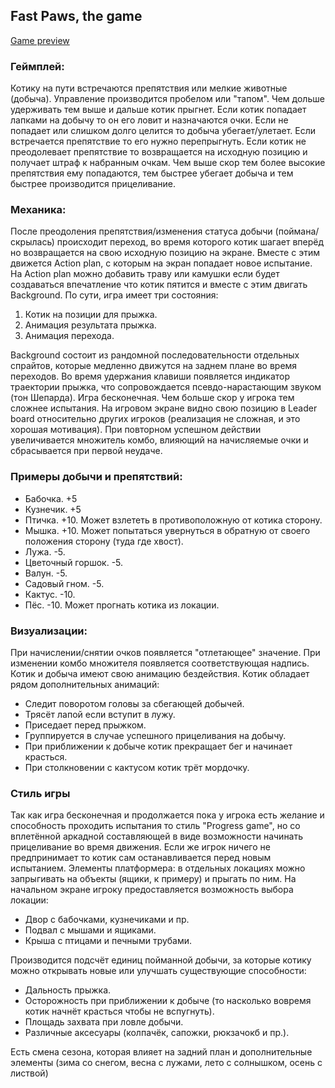 ## Fast Paws, the game
[Game preview](https://fast-paws.onrender.com/game)

###	Геймплей:

Котику на пути встречаются препятствия или мелкие животные (добыча).
Управление производится пробелом или "тапом". Чем дольше удерживать тем выше и дальше котик прыгнет.
Если котик попадает лапками на добычу то он его ловит и назначаются очки. Если не попадает или слишком долго целится то добыча убегает/улетает.
Если встречается препятствие то его нужно перепрыгнуть. Если котик не преодолевает препятствие то возвращается на исходную позицию и получает штраф к набранным очкам.
Чем выше скор тем более высокие препятствия ему попадаются, тем быстрее убегает добыча и тем быстрее производится прицеливание.

###	Механика:

После преодоления препятствия/изменения статуса добычи (поймана/скрылась) происходит переход, во время которого котик шагает вперёд но возвращается на свою исходную позицию на экране. Вместе с этим движется Action plan, с которым на экран попадает новое испытание. На Action plan можно добавить траву или камушки если будет создаваться впечатление что котик пятится и вместе с этим двигать Background.
По сути, игра имеет три состояния:

1. Котик на позиции для прыжка.
2. Анимация результата прыжка.
3. Анимация перехода.

Background состоит из рандомной последовательности отдельных спрайтов, которые медленно движутся на заднем плане во время переходов.
Во время удержания клавиши появляется индикатор траектории прыжка, что сопровождается псевдо-нарастающим звуком (тон Шепарда).
Игра бесконечная. Чем больше скор у игрока тем сложнее испытания. На игровом экране видно свою позицию в Leader board относительно других игроков (реализация не сложная, и это хорошая мотивация).
При повторном успешном действии увеличивается множитель комбо, влияющий на начисляемые очки и сбрасывается при первой неудаче.

###	Примеры добычи и препятствий:

- Бабочка. +5
- Кузнечик. +5
- Птичка. +10. Может взлететь в противоположную от котика сторону.
- Мышка. +10. Может попытаться увернуться в обратную от своего положения сторону (туда где хвост).
- Лужа. -5.
- Цветочный горшок. -5.
- Валун. -5.
- Садовый гном. -5.
- Кактус. -10.
- Пёс. -10. Может прогнать котика из локации.

###	Визуализации:

При начислении/снятии очков появляется "отлетающее" значение.
При изменении комбо множителя появляется соответствующая надпись.
Котик и добыча имеют свою анимацию бездействия.
Котик обладает рядом дополнительных анимаций:
- Следит поворотом головы за сбегающей добычей.
- Трясёт лапой если вступит в лужу.
- Приседает перед прыжком.
- Группируется в случае успешного прицеливания на добычу.
- При приближении к добыче котик прекращает бег и начинает красться.
- При столкновении с кактусом котик трёт мордочку.

### Стиль игры

Так как игра бесконечная и продолжается пока у игрока есть желание и способность проходить испытания то стиль "Progress game", но со вплетённой аркадной составляющей в виде возможности начинать прицеливание во время движения. Если же игрок ничего не предпринимает то котик сам останавливается перед новым испытанием.
Элементы платформера: в отдельных локациях можно запрыгивать на объекты (ящики, к примеру) и прыгать по ним.
На начальном экране игроку предоставляется возможность выбора локации:
- Двор с бабочками, кузнечиками и пр.
- Подвал с мышами и ящиками.
- Крыша с птицами и печными трубами.

Производится подсчёт единиц пойманной добычи, за которые котику можно открывать новые или улучшать существующие способности:
- Дальность прыжка.
- Осторожность при приближении к добыче (то насколько вовремя котик начнёт красться чтобы не вспугнуть).
- Площадь захвата при ловле добычи.
- Различные аксесуары (колпачёк, сапожки, рюкзачокб и пр.).

Есть смена сезона, которая влияет на задний план и дополнительные элементы (зима со снегом, весна с лужами, лето с солнышком, осень с листвой)
